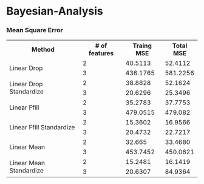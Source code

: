 # Bayesian-Analysis

### Mean Square Error
<table>
  <tr>
    <th>Method</th>
    <th># of features</th>
    <th>Traing MSE</th>
    <th>Total MSE</th>
  </tr>
  <tr>
    <td rowspan="2"> Linear Drop</td>
    <td>2</td>
    <td>40.5113</td>
    <td>52.4112</td>
  </tr>
  <tr>
    <td>3</td>
    <td>436.1765</td>
    <td>581.2256</td>
  </tr>
  <tr>
    <td rowspan="2"> Linear Drop Standardize</td>
    <td>2</td>
    <td>38.8828</td>
    <td>52.1624</td>
  </tr>
  <tr>
    <td>3</td>
    <td>20.6296</td>
    <td>25.3496</td>
  </tr>
  <tr>
    <td rowspan="2"> Linear Ffill</td>
    <td>2</td>
    <td>35.2783</td>
    <td>37.7753</td>
  </tr>
  <tr>
    <td>3</td>
    <td>479.0515</td>
    <td>479.082</td>
  </tr>
  <tr>
    <td rowspan="2"> Linear Ffill Standardize</td>
    <td>2</td>
    <td>15.3602</td>
    <td>16.9566</td>
  </tr>
  <tr>
    <td>3</td>
    <td>20.4732</td>
    <td>22.7217</td>
  </tr>
  <tr>
    <td rowspan="2"> Linear Mean</td>
    <td>2</td>
    <td>32.665</td>
    <td>33.4680</td>
  </tr>
  <tr>
    <td>3</td>
    <td>453.7452</td>
    <td>450.0621</td>
  </tr>
  <tr>
    <td rowspan="2"> Linear Mean Standardize</td>
    <td>2</td>
    <td>15.2481</td>
    <td>16.1419</td>
  </tr>
  <tr>
    <td>3</td>
    <td>20.6307</td>
    <td>84.9364</td>
  </tr>
